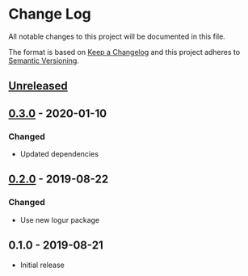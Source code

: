 # Change Log


All notable changes to this project will be documented in this file.

The format is based on [Keep a Changelog](http://keepachangelog.com/en/1.0.0/)
and this project adheres to [Semantic Versioning](http://semver.org/spec/v2.0.0.html).


## [Unreleased]


## [0.3.0] - 2020-01-10

### Changed

- Updated dependencies


## [0.2.0] - 2019-08-22

### Changed

- Use new logur package


## 0.1.0 - 2019-08-21

- Initial release


[Unreleased]: https://github.com/logur/adapter-hclog/compare/v0.3.0...HEAD
[0.3.0]: https://github.com/logur/adapter-hclog/compare/v0.2.0...v0.3.0
[0.2.0]: https://github.com/logur/adapter-hclog/compare/v0.1.0...v0.2.0
